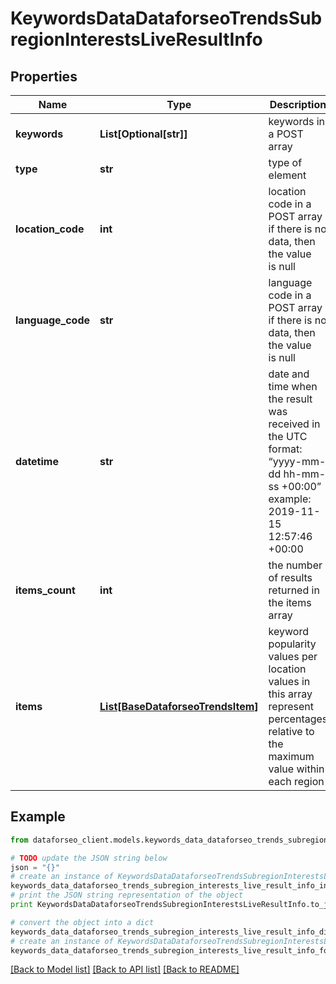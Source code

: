 # KeywordsDataDataforseoTrendsSubregionInterestsLiveResultInfo


## Properties

Name | Type | Description | Notes
------------ | ------------- | ------------- | -------------
**keywords** | **List[Optional[str]]** | keywords in a POST array | [optional] 
**type** | **str** | type of element | [optional] 
**location_code** | **int** | location code in a POST array if there is no data, then the value is null | [optional] 
**language_code** | **str** | language code in a POST array if there is no data, then the value is null | [optional] 
**datetime** | **str** | date and time when the result was received in the UTC format: “yyyy-mm-dd hh-mm-ss +00:00” example: 2019-11-15 12:57:46 +00:00 | [optional] 
**items_count** | **int** | the number of results returned in the items array | [optional] 
**items** | [**List[BaseDataforseoTrendsItem]**](BaseDataforseoTrendsItem.md) | keyword popularity values per location values in this array represent percentages relative to the maximum value within each region | [optional] 

## Example

```python
from dataforseo_client.models.keywords_data_dataforseo_trends_subregion_interests_live_result_info import KeywordsDataDataforseoTrendsSubregionInterestsLiveResultInfo

# TODO update the JSON string below
json = "{}"
# create an instance of KeywordsDataDataforseoTrendsSubregionInterestsLiveResultInfo from a JSON string
keywords_data_dataforseo_trends_subregion_interests_live_result_info_instance = KeywordsDataDataforseoTrendsSubregionInterestsLiveResultInfo.from_json(json)
# print the JSON string representation of the object
print KeywordsDataDataforseoTrendsSubregionInterestsLiveResultInfo.to_json()

# convert the object into a dict
keywords_data_dataforseo_trends_subregion_interests_live_result_info_dict = keywords_data_dataforseo_trends_subregion_interests_live_result_info_instance.to_dict()
# create an instance of KeywordsDataDataforseoTrendsSubregionInterestsLiveResultInfo from a dict
keywords_data_dataforseo_trends_subregion_interests_live_result_info_form_dict = keywords_data_dataforseo_trends_subregion_interests_live_result_info.from_dict(keywords_data_dataforseo_trends_subregion_interests_live_result_info_dict)
```
[[Back to Model list]](../README.md#documentation-for-models) [[Back to API list]](../README.md#documentation-for-api-endpoints) [[Back to README]](../README.md)



